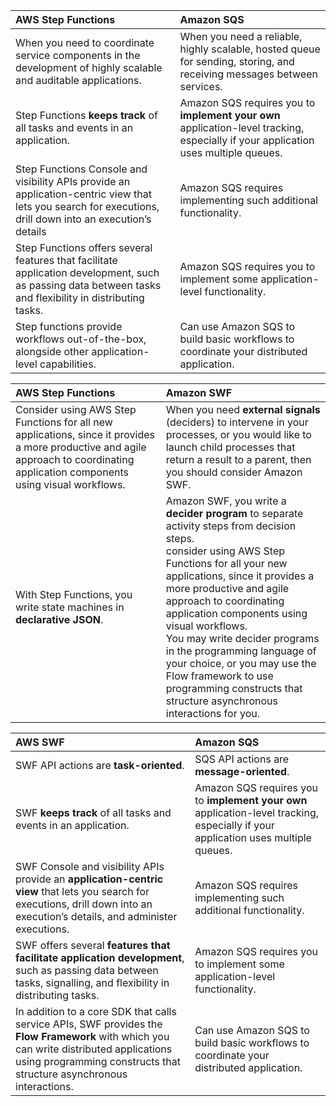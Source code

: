 | AWS Step Functions                                           | Amazon SQS                                                   |
| :----------------------------------------------------------- | :----------------------------------------------------------- |
| When you need to coordinate service components in the development of highly scalable and auditable applications. | When you need a reliable, highly scalable, hosted queue for sending, storing, and receiving messages between services. |
| Step Functions **keeps track** of all tasks and events in an application. | Amazon SQS requires you to **implement your own** application-level tracking, especially if your application uses multiple queues. |
| Step Functions Console and visibility APIs provide an application-centric view that lets you search for executions, drill down into an execution’s details | Amazon SQS requires implementing such additional functionality. |
| Step Functions offers several features that facilitate application development, such as passing data between tasks and flexibility in distributing tasks. | Amazon SQS requires you to implement some application-level functionality. |
| Step functions provide workflows out-of-the-box, alongside other application-level capabilities. | Can use Amazon SQS to build basic workflows to coordinate your distributed application. |

  
| AWS Step Functions                                           | **Amazon SWF**                                               |
| :----------------------------------------------------------- | :----------------------------------------------------------- |
| Consider using AWS Step Functions for all new applications, since it provides a more productive and agile approach to coordinating application components using visual workflows. | When you need **external signals** (deciders) to intervene in your processes, or you would like to launch child processes that return a result to a parent, then you should consider Amazon SWF. |
| With Step Functions, you write state machines in **declarative JSON**. | Amazon SWF, you write a **decider program** to separate activity steps from decision steps.</br>consider using AWS Step Functions for all your new applications, since it provides a more productive and agile approach to coordinating application components using visual workflows.</br>You may write decider programs in the programming language of your choice, or you may use the Flow framework to use programming constructs that structure asynchronous interactions for you. |

  
| AWS **SWF**                                                  | Amazon SQS                                                   |
| :----------------------------------------------------------- | :----------------------------------------------------------- |
| SWF API actions are **task-oriented**.                       | SQS API actions are **message-oriented**.                    |
| SWF **keeps track** of all tasks and events in an application. | Amazon SQS requires you to **implement your own** application-level tracking, especially if your application uses multiple queues. |
| SWF Console and visibility APIs provide an **application-centric view** that lets you search for executions, drill down into an execution’s details, and administer executions. | Amazon SQS requires implementing such additional functionality. |
| SWF offers several **features that facilitate application development**, such as passing data between tasks, signalling, and flexibility in distributing tasks. | Amazon SQS requires you to implement some application-level functionality. |
| In addition to a core SDK that calls service APIs, SWF provides the **Flow Framework** with which you can write distributed applications using programming constructs that structure asynchronous interactions. | Can use Amazon SQS to build basic workflows to coordinate your distributed application. |
